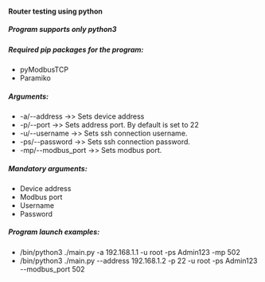 #### Router testing using python
##### Program supports only python3
##### Required pip packages for the program: 

  +  pyModbusTCP
  +  Paramiko

##### Arguments:

  +  -a/--address ->> Sets device address
  +  -p/--port    ->> Sets address port. By default is set to 22
  +  -u/--username ->> Sets ssh connection username. 
  +  -ps/--password ->> Sets ssh connection password.
  +  -mp/--modbus_port ->> Sets modbus port.

##### Mandatory arguments:

  +  Device address
  +  Modbus port
  +  Username
  +  Password

##### Program launch examples:

  + /bin/python3 ./main.py -a 192.168.1.1 -u root -ps Admin123 -mp 502
  + /bin/python3 ./main.py --address 192.168.1.2 -p 22 -u root -ps Admin123 --modbus_port 502